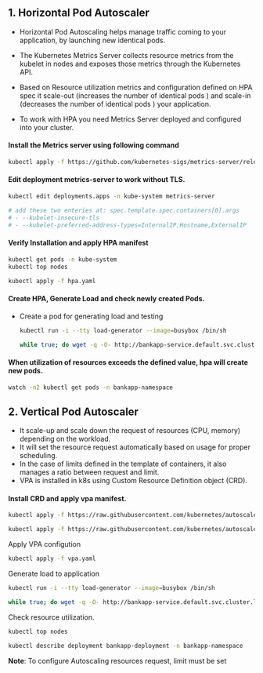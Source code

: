 ## 1. Horizontal Pod Autoscaler

- Horizontal Pod Autoscaling helps manage traffic coming to your application, by launching new identical pods.
- The Kubernetes Metrics Server collects resource metrics from the kubelet in nodes and exposes those metrics through the Kubernetes API.
- Based on Resource utilization metrics and configuration defined on HPA spec it scale-out (increases the number of identical pods ) and scale-in (decreases the number of identical pods ) your application.

- To work with HPA you need Metrics Server deployed and configured into your cluster.

#### Install the Metrics server using following command

```bash
kubectl apply -f https://github.com/kubernetes-sigs/metrics-server/releases/latest/download/components.yaml
```
#### Edit deployment metrics-server to work without TLS.

```bash
kubectl edit deployments.apps -n kube-system metrics-server 

# add these two enteries at: spec.template.spec.containers[0].args
# - --kubelet-insecure-tls
# - --kubelet-preferred-address-types=InternalIP,Hostname,ExternalIP

```
#### Verify Installation and apply HPA manifest
```bash
kubectl get pods -n kube-system
kubectl top nodes
```

```bash
kubectl apply -f hpa.yaml
```
#### Create HPA, Generate Load and check newly created Pods.

- Create a pod for generating load and testing
    ```bash
    kubectl run -i --tty load-generator --image=busybox /bin/sh

    while true; do wget -q -O- http://bankapp-service.default.svc.cluster.local; done
    ```

#### When utilization of resources exceeds the defined value, hpa will create new pods.
```bash
watch -n2 kubectl get pods -n bankapp-namespace
```



## 2. Vertical Pod Autoscaler
- It scale-up and scale down the request of resources (CPU, memory) depending on the workload.
- It will set the resource request automatically based on usage for proper scheduling.
- In the case of limits defined in the template of containers, it also manages a ratio between request and limit. 
- VPA is installed in k8s using Custom Resource Definition object (CRD).

#### Install CRD and apply vpa manifest.

```bash 
kubectl apply -f https://raw.githubusercontent.com/kubernetes/autoscaler/vpa-release-1.0/vertical-pod-autoscaler/deploy/vpa-v1-crd-gen.yaml

kubectl apply -f https://raw.githubusercontent.com/kubernetes/autoscaler/vpa-release-1.0/vertical-pod-autoscaler/deploy/vpa-rbac.yaml
```

Apply VPA configution
```bash
kubectl apply -f vpa.yaml
```

Generate load to application
```bash
kubectl run -i --tty load-generator --image=busybox /bin/sh

while true; do wget -q -O- http://bankapp-service.default.svc.cluster.local; done
```

Check resource utilization.
```bash
kubectl top nodes

kubectl describe deployment bankapp-deployment -n bankapp-namespace
```

**Note**: To configure Autoscaling resources request, limit must be set
